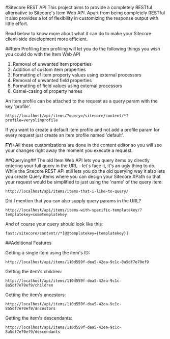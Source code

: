 #Sitecore REST API
This project aims to provide a completely RESTful alternative to Sitecore's Item Web API. Apart from being completely RESTful it also provides a lot of flexibility in customizing the response output with little effort.

Read below to know more about what it can do to make your Sitecore client-side development more efficient.

##Item Profiling
Item profiling will let you do the following things you wish you could do with the Item Web API

1. Removal of unwanted item properties
2. Addition of custom item properties
3. Formatting of item property values using external processors
3. Removal of unwanted field properties
4. Formatting of field values using external processors
5. Camel-casing of property names

An item profile can be attached to the request as a query param with the key 'profile'.
```
http://localhost/api/items/?query=/sitecore/content/*?profile=veryslimprofile
```
If you want to create a default item profile and not add a profile param for every request just create an item profile named 'default'.

**FYI:** All these customizations are done in the content editor so you will see your changes right away the moment you execute a request.

##Querying##
The old Item Web API lets you query items by directly entering your full query in the URL - let's face it, it's an ugly thing to do. While the Sitecore REST API still lets you do the old querying way it also lets you create Query items where you can design your Sitecore XPath so that your request would be simplified to just using the 'name' of the query item:

```
http://localhost/api/items/items-that-i-like-to-query/
```

Did I mention that you can also supply query params in the URL?

```
http://localhost/api/items/items-with-specific-templatekey/?templatekey=sometemplatekey
```

And of course your query should look like this:
```
fast:/sitecore/content//*[@@templatekey={templatekey}]
```
##Additional Features

Getting a single item using the item's ID:
```
http://localhost/api/items/110d559f-dea5-42ea-9c1c-8a5df7e70ef9
```
Getting the item's children:
```
http://localhost/api/items/110d559f-dea5-42ea-9c1c-8a5df7e70ef9/children
```
Getting the item's ancestors:
```
http://localhost/api/items/110d559f-dea5-42ea-9c1c-8a5df7e70ef9/ancestors
```
Getting the item's descendants:
```
http://localhost/api/items/110d559f-dea5-42ea-9c1c-8a5df7e70ef9/descendants
```
